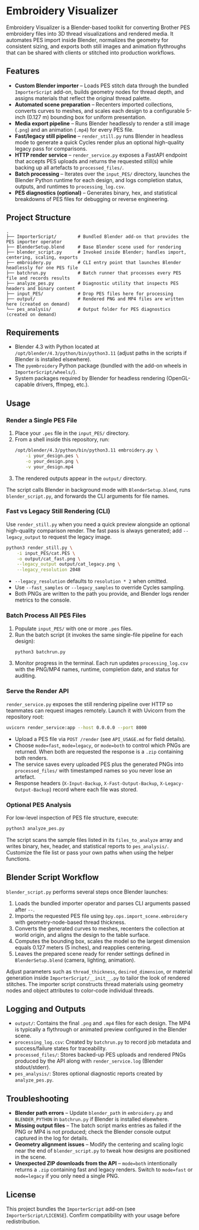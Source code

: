 # Embroidery Visualizer

Embroidery Visualizer is a Blender-based toolkit for converting Brother PES embroidery files into 3D thread visualizations and rendered media. It automates PES import inside Blender, normalizes the geometry for consistent sizing, and exports both still images and animation flythroughs that can be shared with clients or stitched into production workflows.

## Features

- **Custom Blender importer** – Loads PES stitch data through the bundled `ImporterScript` add-on, builds geometry nodes for thread depth, and assigns materials that reflect the original thread palette.
- **Automated scene preparation** – Recenters imported collections, converts curves to meshes, and scales each design to a configurable 5-inch (0.127 m) bounding box for uniform presentation.
- **Media export pipeline** – Runs Blender headlessly to render a still image (`.png`) and an animation (`.mp4`) for every PES file.
- **Fast/legacy still pipeline** – `render_still.py` runs Blender in headless mode to generate a quick Cycles render plus an optional high-quality legacy pass for comparisons.
- **HTTP render service** – `render_service.py` exposes a FastAPI endpoint that accepts PES uploads and returns the requested still(s) while backing up all artefacts to `processed_files/`.
- **Batch processing** – Iterates over the `input_PES/` directory, launches the Blender Python runtime for each design, and logs completion status, outputs, and runtimes to `processing_log.csv`.
- **PES diagnostics (optional)** – Generates binary, hex, and statistical breakdowns of PES files for debugging or reverse engineering.

## Project Structure

```
.
├── ImporterScript/        # Bundled Blender add-on that provides the PES importer operator
├── BlenderSetup.blend     # Base Blender scene used for rendering
├── blender_script.py      # Invoked inside Blender; handles import, centering, scaling, exports
├── embroidery.py          # CLI entry point that launches Blender headlessly for one PES file
├── batchrun.py            # Batch runner that processes every PES file and records results
├── analyze_pes.py         # Diagnostic utility that inspects PES headers and binary content
├── input_PES/             # Drop PES files here for processing
├── output/                # Rendered PNG and MP4 files are written here (created on demand)
└── pes_analysis/          # Output folder for PES diagnostics (created on demand)
```

## Requirements

- Blender 4.3 with Python located at `/opt/blender/4.3/python/bin/python3.11` (adjust paths in the scripts if Blender is installed elsewhere).
- The `pyembroidery` Python package (bundled with the add-on wheels in `ImporterScript/wheels/`).
- System packages required by Blender for headless rendering (OpenGL-capable drivers, ffmpeg, etc.).

## Usage

### Render a Single PES File

1. Place your `.pes` file in the `input_PES/` directory.
2. From a shell inside this repository, run:
   ```bash
   /opt/blender/4.3/python/bin/python3.11 embroidery.py \
       -i your_design.pes \
       -o your_design.png \
       -v your_design.mp4
   ```
3. The rendered outputs appear in the `output/` directory.

The script calls Blender in background mode with `BlenderSetup.blend`, runs `blender_script.py`, and forwards the CLI arguments for file names.

### Fast vs Legacy Still Rendering (CLI)

Use `render_still.py` when you need a quick preview alongside an optional
high-quality comparison render. The fast pass is always generated; add
`--legacy_output` to request the legacy image.

```bash
python3 render_still.py \
    -i input_PES/cat.PES \
    -o output/cat_fast.png \
    --legacy_output output/cat_legacy.png \
    --legacy_resolution 2048
```

- `--legacy_resolution` defaults to `resolution * 2` when omitted.
- Use `--fast_samples` or `--legacy_samples` to override Cycles sampling.
- Both PNGs are written to the path you provide, and Blender logs render
  metrics to the console.

### Batch Process All PES Files

1. Populate `input_PES/` with one or more `.pes` files.
2. Run the batch script (it invokes the same single-file pipeline for each design):
   ```bash
   python3 batchrun.py
   ```
3. Monitor progress in the terminal. Each run updates `processing_log.csv` with the PNG/MP4 names, runtime, completion date, and status for auditing.

### Serve the Render API

`render_service.py` exposes the still rendering pipeline over HTTP so teammates
can request images remotely. Launch it with Uvicorn from the repository root:

```bash
uvicorn render_service:app --host 0.0.0.0 --port 8000
```

- Upload a PES file via `POST /render` (see `API_USAGE.md` for field details).
- Choose `mode=fast`, `mode=legacy`, or `mode=both` to control which PNGs are
  returned. When both are requested the response is a `.zip` containing both
  renders.
- The service saves every uploaded PES plus the generated PNGs into
  `processed_files/` with timestamped names so you never lose an artefact.
- Response headers (`X-Input-Backup`, `X-Fast-Output-Backup`,
  `X-Legacy-Output-Backup`) record where each file was stored.

### Optional PES Analysis

For low-level inspection of PES file structure, execute:
```bash
python3 analyze_pes.py
```
The script scans the sample files listed in its `files_to_analyze` array and writes binary, hex, header, and statistical reports to `pes_analysis/`. Customize the file list or pass your own paths when using the helper functions.

## Blender Script Workflow

`blender_script.py` performs several steps once Blender launches:

1. Loads the bundled importer operator and parses CLI arguments passed after `--`.
2. Imports the requested PES file using `bpy.ops.import_scene.embroidery` with geometry-node-based thread thickness.
3. Converts the generated curves to meshes, recenters the collection at world origin, and aligns the design to the table surface.
4. Computes the bounding box, scales the model so the largest dimension equals 0.127 meters (5 inches), and reapplies centering.
5. Leaves the prepared scene ready for render settings defined in `BlenderSetup.blend` (camera, lighting, animation).

Adjust parameters such as `thread_thickness`, `desired_dimension`, or material generation inside `ImporterScript/__init__.py` to tailor the look of rendered stitches. The importer script constructs thread materials using geometry nodes and object attributes to color-code individual threads.

## Logging and Outputs

- `output/`: Contains the final `.png` and `.mp4` files for each design. The MP4 is typically a flythrough or animated preview configured in the Blender scene.
- `processing_log.csv`: Created by `batchrun.py` to record job metadata and success/failure states for traceability.
- `processed_files/`: Stores backed-up PES uploads and rendered PNGs produced by the API along with `render_service.log` (Blender stdout/stderr).
- `pes_analysis/`: Stores optional diagnostic reports created by `analyze_pes.py`.

## Troubleshooting

- **Blender path errors** – Update `blender_path` in `embroidery.py` and `BLENDER_PYTHON` in `batchrun.py` if Blender is installed elsewhere.
- **Missing output files** – The batch script marks entries as failed if the PNG or MP4 is not produced; check the Blender console output captured in the log for details.
- **Geometry alignment issues** – Modify the centering and scaling logic near the end of `blender_script.py` to tweak how designs are positioned in the scene.
- **Unexpected ZIP downloads from the API** – `mode=both` intentionally returns a `.zip` containing fast and legacy renders. Switch to `mode=fast` or `mode=legacy` if you only need a single PNG.

## License

This project bundles the `ImporterScript` add-on (see `ImporterScript/LICENSE`). Confirm compatibility with your usage before redistribution.
